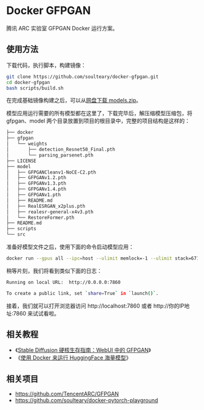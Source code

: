 # Docker GFPGAN

腾讯 ARC 实验室 GFPGAN Docker 运行方案。

## 使用方法

下载代码，执行脚本，构建镜像：

```bash
git clone https://github.com/soulteary/docker-gfpgan.git
cd docker-gfpgan
bash scripts/build.sh
```

在完成基础镜像构建之后，可以从[网盘下载 models.zip](https://pan.baidu.com/s/1j6JyPEpCOM4D9NYUnPh0SQ?pwd=soul)。

模型应用运行需要的所有模型都在这里了，下载完毕后，解压缩模型压缩包，将 gfpgan、model 两个目录放置到项目的根目录中，完整的项目结构是这样的：

```bash
├── docker
├── gfpgan
│   └── weights
│       ├── detection_Resnet50_Final.pth
│       └── parsing_parsenet.pth
├── LICENSE
├── model
│   ├── GFPGANCleanv1-NoCE-C2.pth
│   ├── GFPGANv1.2.pth
│   ├── GFPGANv1.3.pth
│   ├── GFPGANv1.4.pth
│   ├── GFPGANv1.pth
│   ├── README.md
│   ├── RealESRGAN_x2plus.pth
│   ├── realesr-general-x4v3.pth
│   └── RestoreFormer.pth
├── README.md
├── scripts
└── src
```

准备好模型文件之后，使用下面的命令启动模型应用：

```bash
docker run --gpus all --ipc=host --ulimit memlock=-1 --ulimit stack=67108864 --rm -it -v `pwd`/model:/app/model -v `pwd`/gfpgan:/app/gfpgan  -p 7860:7860 soulteary/docker-gfpgan
```

稍等片刻，我们将看到类似下面的日志：

```bash
Running on local URL:  http://0.0.0.0:7860

To create a public link, set `share=True` in `launch()`.
```

接着，我们就可以打开浏览器访问 http://localhost:7860 或者 http://你的IP地址:7860 来试试看啦。

## 相关教程

- 《[Stable Diffusion 硬核生存指南：WebUI 中的 GFPGAN](https://soulteary.com/2023/08/04/stable-diffusion-hardcore-survival-guide-gfpgan-in-webui.html)》
- 《[使用 Docker 来运行 HuggingFace 海量模型](https://soulteary.com/2022/05/20/use-docker-to-run-huggingface-models.html)》

## 相关项目

- https://github.com/TencentARC/GFPGAN
- https://github.com/soulteary/docker-pytorch-playground
